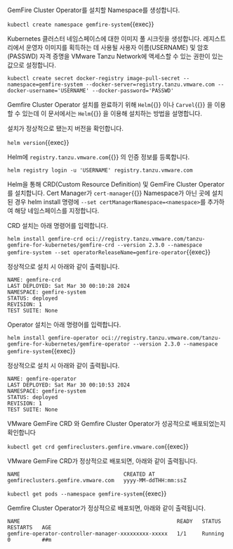 <br>

GemFire Cluster Operator를 설치할 Namespace를 생성합니다.

`kubectl create namespace gemfire-system`{{exec}}

Kubernetes 클러스터 네임스페이스에 대한 이미지 풀 시크릿을 생성합니다.
레지스트리에서 운영자 이미지를 획득하는 데 사용될 사용자 이름(USERNAME) 및 암호(PASSWD) 자격 증명을 VMware Tanzu Network에 액세스할 수 있는 권한이 있는 값으로 설정합니다.

`kubectl create secret docker-registry image-pull-secret --namespace=gemfire-system --docker-server=registry.tanzu.vmware.com --docker-username='USERNAME' --docker-password='PASSWD'`

Gemfire Cluster Operator 설치를 완료하기 위해 `Helm`{{}} 이나 `Carvel`{{}} 을 이용할 수 있는데 이 문서에서는 `Helm`{{}} 을 이용해 설치하는 방법을 설명합니다.


설치가 정상적으로 됐는지 버전을 확인합니다.

`helm version`{{exec}}

Helm에 `registry.tanzu.vmware.com`{{}} 의 인증 정보를 등록합니다.

`helm registry login -u 'USERNAME' registry.tanzu.vmware.com`

Helm을 통해 CRD(Custom Resource Definition) 및 GemFire Cluster Operator를 설치합니다.
Cert Manager가 `cert-manager`{{}} Namespace가 아닌 곳에 설치된 경우 helm install 명령에 `--set certManagerNamespace=<namespace>`를 추가하여 해당 네임스페이스를 지정합니다.

CRD 설치는 아래 명령어를 입력합니다.

`helm install gemfire-crd oci://registry.tanzu.vmware.com/tanzu-gemfire-for-kubernetes/gemfire-crd --version 2.3.0 --namespace gemfire-system --set operatorReleaseName=gemfire-operator`{{exec}}

정상적으로 설치 시 아래와 같이 출력됩니다.

```shell
NAME: gemfire-crd
LAST DEPLOYED: Sat Mar 30 00:10:28 2024
NAMESPACE: gemfire-system
STATUS: deployed
REVISION: 1
TEST SUITE: None
```

Operator 설치는 아래 명령어를 입력합니다.

`helm install gemfire-operator oci://registry.tanzu.vmware.com/tanzu-gemfire-for-kubernetes/gemfire-operator --version 2.3.0 --namespace gemfire-system`{{exec}}

정상적으로 설치 시 아래와 같이 출력됩니다.

```shell
NAME: gemfire-operator
LAST DEPLOYED: Sat Mar 30 00:10:53 2024
NAMESPACE: gemfire-system
STATUS: deployed
REVISION: 1
TEST SUITE: None
```

VMware GemFire CRD 와 Gemfire Cluster Operator가 성공적으로 배포되었는지 확인합니다

`kubectl get crd gemfireclusters.gemfire.vmware.com`{{exec}}

VMware GemFire CRD가 정상적으로 배포되면, 아래와 같이 출력됩니다.

```shell
NAME                                 CREATED AT
gemfireclusters.gemfire.vmware.com   yyyy-MM-ddTHH:mm:ssZ
```

`kubectl get pods --namespace gemfire-system`{{exec}}

Gemfire Cluster Operator가 정상적으로 배포되면, 아래와 같이 출력됩니다.

```shell
NAME                                                  READY   STATUS    RESTARTS   AGE
gemfire-operator-controller-manager-xxxxxxxxx-xxxxx   1/1     Running   0          ##m
```